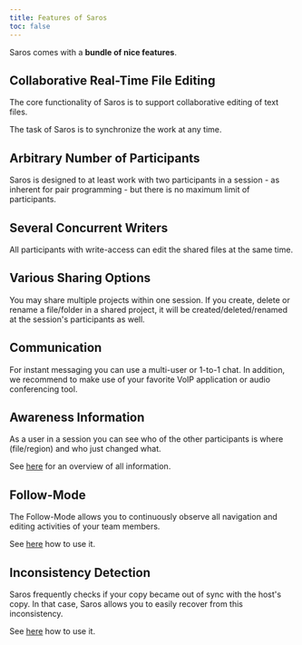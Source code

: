 ```yaml
---
title: Features of Saros
toc: false
---
```


Saros comes with a **bundle of nice features**.

## Collaborative Real-Time File Editing

The core functionality of Saros is to support collaborative editing of
text files.

The task of Saros is to synchronize the work at any time. 

## Arbitrary Number of Participants

Saros is designed to at least work with two participants in a session -
as inherent for pair programming - but there is no maximum limit of
participants.

## Several Concurrent Writers

All participants with write-access can edit the shared files at the same
time.

## Various Sharing Options

You may share multiple projects within one session. If you create, delete or rename
a file/folder in a shared project, it will be created/deleted/renamed at
the session's participants as well.

## Communication

For instant messaging you can use a multi-user or 1-to-1 chat.
In addition, we recommend to make use of your favorite VoIP application
or audio conferencing tool.

## Awareness Information

As a user in a session you can see who of the other participants is
where (file/region) and who just changed what.

See [here](awareness-information.md) for an overview of all information.

## Follow-Mode

The Follow-Mode allows you to continuously observe all navigation and
editing activities of your team members.

See [here](how-tos/follow-mode.md) how to use it.

## Inconsistency Detection

Saros frequently checks if your copy became out of sync with the host's
copy. In that case, Saros allows you to easily recover from this
inconsistency.

See [here](how-tos/resolve-desynchronization.md) how to use it.